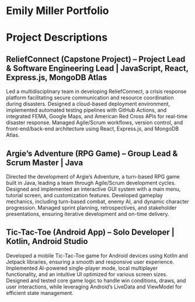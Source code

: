 # Emily Miller Portfolio

# Project Descriptions
## ReliefConnect (Capstone Project) – Project Lead & Software Engineering Lead | JavaScript, React, Express.js, MongoDB Atlas
Led a multidisciplinary team in developing ReliefConnect, a crisis response platform facilitating secure communication and resource coordination during disasters. Designed a cloud-based deployment environment, implemented automated testing pipelines with GitHub Actions, and integrated FEMA, Google Maps, and American Red Cross APIs for real-time disaster response. Managed Agile/Scrum workflows, version control, and front-end/back-end architecture using React, Express.js, and MongoDB Atlas.

## Argie’s Adventure (RPG Game) – Group Lead & Scrum Master | Java
Directed the development of Argie’s Adventure, a turn-based RPG game built in Java, leading a team through Agile/Scrum development cycles. Designed and implemented an interactive GUI system with a main menu, tutorial screen, and customization features. Developed gameplay mechanics, including turn-based combat, enemy AI, and dynamic character progression. Managed sprint planning, retrospectives, and stakeholder presentations, ensuring iterative development and on-time delivery.

## Tic-Tac-Toe (Android App) – Solo Developer | Kotlin, Android Studio
Developed a mobile Tic-Tac-Toe game for Android devices using Kotlin and Jetpack libraries, ensuring a smooth and responsive user experience. Implemented AI-powered single-player mode, local multiplayer functionality, and an intuitive UI optimized for various screen sizes. Designed and tested core game logic to handle win conditions, draws, and user interactions, while leveraging Android’s LiveData and ViewModel for efficient state management.
